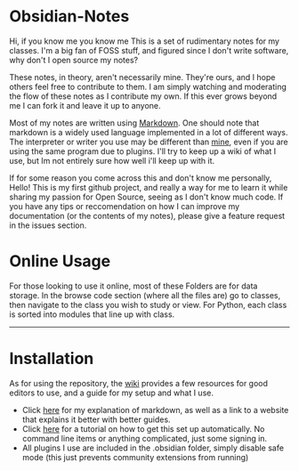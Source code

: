 # Obsidian-Notes
Hi, if you know me you know me
This is a set of rudimentary notes for my classes. I'm a big fan of FOSS stuff, and figured since I don't write software, why don't I open source my notes?
<!--*it also conveniently allows me to sync them across devices but shhhhhhhhh*-->

These notes, in theory, aren't necessarily mine. They're ours, and I hope others feel free to contribute to them. I am simply watching and moderating the flow of these notes as I contribute my own. If this ever grows beyond me I can fork it and leave it up to anyone.

Most of my notes are written using [Markdown](https://www.markdownguide.org/ "Markdown website and guide"). One should note that markdown is a widely used language implemented in a lot of different ways. The interpreter or writer you use may be different than [mine](https://obsidian.md/ "Obsidian"), even if you are using the same program due to plugins. I'll try to keep up a wiki of what I use, but Im not entirely sure how well i'll keep up with it.


If for some reason you come across this and don't know me personally, Hello! This is my first github project, and really a way for me to learn it while sharing my passion for Open Source, seeing as I don't know much code. If you have any tips or reccomendation on how I can improve my documentation (or the contents of my notes), please give a feature request in the issues section.


# Online Usage

For those looking to use it online, most of these Folders are for data storage. In the browse code section (where all the files are) go to classes, then navigate to the class you wish to study or view. For Python, each class is sorted into modules that line up with class.

---
# Installation

As for using the repository, the [wiki](https://github.com/bromine1/Obsidian-Notes/wiki "Homepage") provides a few resources for good editors to use, and a guide for my setup and what I use.
- Click [here](https://github.com/bromine1/Obsidian-Notes/wiki/Markdown "Markdown Explanation") for my explanation of markdown, as well as a link to a website that explains it better with better guides.
- Click [here](https://github.com/bromine1/Obsidian-Notes/wiki/Downloading-notes-and-using-them "Tutorial") for a tutorial on how to get this set up automatically. No command line items or anything complicated, just some signing in.
- All plugins I use are included in the .obsidian folder, simply disable safe mode (this just prevents community extensions from running)

